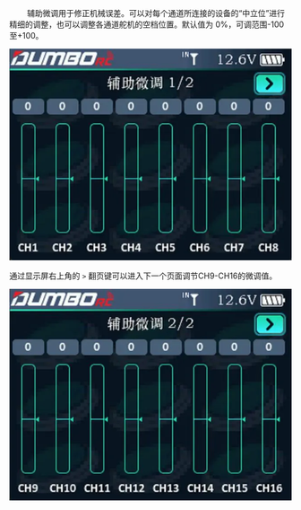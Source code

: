         辅助微调用于修正机械误差。可以对每个通道所连接的设备的“中立位”进行精细的调整，也可以调整各通道舵机的空档位置。默认值为
0%，可调范围-100 至+100。

![](../pic/251.webp)

通过显示屏右上角的 `>` 翻页键可以进入下一个页面调节CH9-CH16的微调值。

![](../pic/252.webp)
